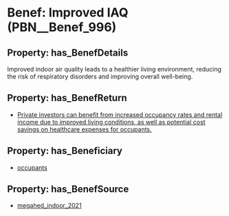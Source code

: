 # Benef: __Improved IAQ__ (PBN__Benef_996)

## Property: has_BenefDetails

Improved indoor air quality leads to a healthier living environment, reducing the risk of respiratory disorders and improving overall well-being.

## Property: has_BenefReturn

* [Private investors can benefit from increased occupancy rates and rental income due to improved living conditions, as well as potential cost savings on healthcare expenses for occupants.](../BenefReturn/PBN__BenefReturn_1103)

## Property: has_Beneficiary

* [occupants](../Stakeholder/PBN__Stakeholder_92)

## Property: has_BenefSource

* [megahed_indoor_2021](../Article/PBN__Article_206)

